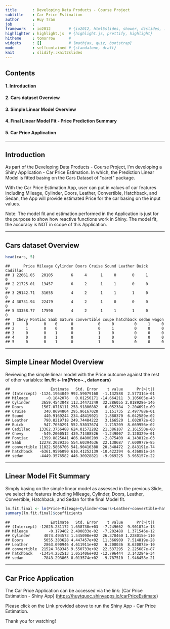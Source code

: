 ```yaml
---
title       : Developing Data Products - Course Project
subtitle    : Car Price Estimation
author      : Huy Tran
job         : 
framework   : io2012        # {io2012, html5slides, shower, dzslides, ...}
highlighter : highlight.js  # {highlight.js, prettify, highlight}
hitheme     : tomorrow      # 
widgets     : []            # {mathjax, quiz, bootstrap}
mode        : selfcontained # {standalone, draft}
knit        : slidify::knit2slides
---
```


## Contents

#### 1. Introduction
#### 2. Cars dataset Overview
#### 3. Simple Linear Model Overview
#### 4. Final Linear Model Fit - Price Prediction Summary
#### 5. Car Price Application

---

## Introduction

As part of the Developing Data Products - Course Project, I'm developing a Shiny Application - Car Price Estimation. In which, the Prediction Linear Model is fitted basing on the Cars Dataset of "caret" package. 

With the Car Price Estimation App, user can put in values of car features including Mileage, Cylinder, Doors, Leather, Convertible, Hatchback, and Sedan, the App will provide estimated Price for the car basing on the input values.

Note: The model fit and estimation performed in the Application is just for the purpose to show how reactive functions work in Shiny. The model fit, the accuracy is NOT in scope of this Application.

---

## Cars dataset Overview






```r
head(cars, 5)
```

```
##      Price Mileage Cylinder Doors Cruise Sound Leather Buick Cadillac
## 1 22661.05   20105        6     4      1     0       0     1        0
## 2 21725.01   13457        6     2      1     1       0     0        0
## 3 29142.71   31655        4     2      1     1       1     0        0
## 4 30731.94   22479        4     2      1     0       0     0        0
## 5 33358.77   17590        4     2      1     1       1     0        0
##   Chevy Pontiac Saab Saturn convertible coupe hatchback sedan wagon
## 1     0       0    0      0           0     0         0     1     0
## 2     1       0    0      0           0     1         0     0     0
## 3     0       0    1      0           1     0         0     0     0
## 4     0       0    1      0           1     0         0     0     0
## 5     0       0    1      0           1     0         0     0     0
```


--- 
## Simple Linear Model Overview

Reviewing the simple linear model with the Price outcome against the rest of other variables:
__lm.fit <- lm(Price~., data=cars)__

```
##                  Estimate   Std. Error    t value      Pr(>|t|)
## (Intercept) -1124.1964049 992.59079168  -1.132588  2.577314e-01
## Mileage        -0.1842076   0.01256171 -14.664211  3.105605e-43
## Cylinder     3659.4543048 113.34473249  32.286055 2.018928e-146
## Doors        1567.0716111 258.91806882   6.052384  2.204691e-09
## Cruise        340.8694804 295.96167020   1.151735  2.497788e-01
## Sound         440.9169244 234.48419021   1.880370  6.042589e-02
## Leather       790.8219718 249.74484222   3.166520  1.602072e-03
## Buick         947.7050291 552.53037674   1.715209  8.669956e-02
## Cadillac    13362.3756488 624.81572282  21.386107  2.161550e-80
## Chevy        -549.2060512 439.71408526  -1.249007  2.120329e-01
## Pontiac     -1399.8825041 486.84800209  -2.875400  4.143812e-03
## Saab        12278.2029336 554.60394636  22.138687  7.600977e-85
## convertible 11022.5866706 541.90416388  20.340472  2.843191e-74
## hatchback   -6361.9596090 610.41252139 -10.422394  6.436081e-24
## sedan       -4449.3576582 446.30928821  -9.969225  3.965157e-22
```

---

## Linear Model Fit Summary

Simply basing on the simple linear model as assessed in the previous Slide, we select the features including Mileage, Cylinder, Doors, Leather, Convertible, Hatchback, and Sedan for the final Model fit. 


```r
lm.fit.final <- lm(Price~Mileage+Cylinder+Doors+Leather+convertible+hatchback+sedan, data=cars)
summary(lm.fit.final)$coefficients
```

```
##                  Estimate   Std. Error    t value      Pr(>|t|)
## (Intercept) -12025.231172 1.658730e+03  -7.249662  9.901874e-13
## Mileage         -0.179402 2.490833e-02  -7.202488  1.371546e-12
## Cylinder      4074.494573 1.545098e+02  26.370460 1.228015e-110
## Doors         5055.383628 4.447457e+02  11.366909  7.514819e-28
## Leather       2863.090946 4.611911e+02   6.208036  8.630073e-10
## convertible  21524.769345 9.550733e+02  22.537295  2.225687e-87
## hatchback   -13454.252513 1.051406e+03 -12.796444  3.143284e-34
## sedan        -7843.293865 8.013574e+02  -9.787510  1.946458e-21
```

---

## Car Price Application

The Car Price Application can be accessed via the link: [Car Price Estimation - Shiny App] (https://huytquoc.shinyapps.io/carPriceEstimate)

Please click on the Link provided above to run the Shiny App - Car Price Estimation.

Thank you for watching!
